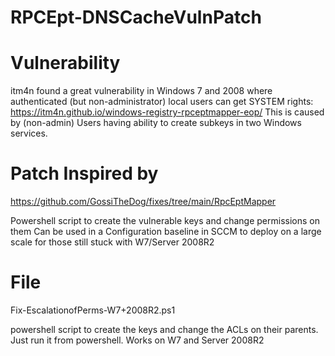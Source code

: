 # RPCEpt-DNSCacheVulnPatch

# Vulnerability
itm4n found a great vulnerability in Windows 7 and 2008 where authenticated (but non-administrator) local users can get SYSTEM rights:
https://itm4n.github.io/windows-registry-rpceptmapper-eop/
This is caused by (non-admin) Users having ability to create subkeys in two Windows services.

# Patch Inspired by
https://github.com/GossiTheDog/fixes/tree/main/RpcEptMapper

Powershell script to create the vulnerable keys and change permissions on them
Can be used in a Configuration baseline in SCCM to deploy on a large scale for those still stuck with W7/Server 2008R2

# File
Fix-EscalationofPerms-W7+2008R2.ps1

  powershell script to create the keys and change the ACLs on their parents.  Just run it from powershell. Works on W7 and Server 2008R2
